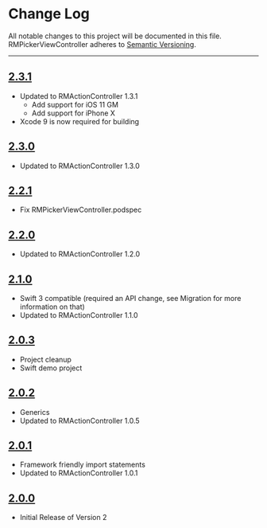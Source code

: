 # Change Log

All notable changes to this project will be documented in this file.
RMPickerViewController adheres to [Semantic Versioning](http://semver.org/).

---

## [2.3.1](https://github.com/CooperRS/RMPickerViewController/releases/tag/2.3.1)

* Updated to RMActionController 1.3.1
    * Add support for iOS 11 GM
    * Add support for iPhone X
* Xcode 9 is now required for building

## [2.3.0](https://github.com/CooperRS/RMPickerViewController/releases/tag/2.3.0)

* Updated to RMActionController 1.3.0

## [2.2.1](https://github.com/CooperRS/RMPickerViewController/releases/tag/2.2.1)

* Fix RMPickerViewController.podspec

## [2.2.0](https://github.com/CooperRS/RMPickerViewController/releases/tag/2.2.0)

* Updated to RMActionController 1.2.0

## [2.1.0](https://github.com/CooperRS/RMPickerViewController/releases/tag/2.1.0)

* Swift 3 compatible (required an API change, see Migration for more information on that)
* Updated to RMActionController 1.1.0

## [2.0.3](https://github.com/CooperRS/RMPickerViewController/releases/tag/2.0.3)

* Project cleanup
* Swift demo project

## [2.0.2](https://github.com/CooperRS/RMPickerViewController/releases/tag/2.0.2)

* Generics
* Updated to RMActionController 1.0.5

## [2.0.1](https://github.com/CooperRS/RMPickerViewController/releases/tag/1.0.1)

* Framework friendly import statements
* Updated to RMActionController 1.0.1

## [2.0.0](https://github.com/CooperRS/RMPickerViewController/releases/tag/2.0.0)

* Initial Release of Version 2
